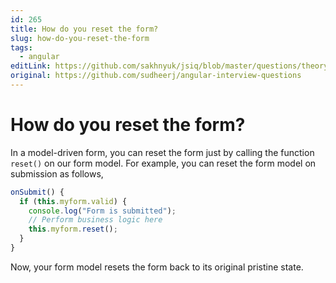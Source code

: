 ```yaml
---
id: 265
title: How do you reset the form?
slug: how-do-you-reset-the-form
tags:
  - angular
editLink: https://github.com/sakhnyuk/jsiq/blob/master/questions/theory/angular/265.md
original: https://github.com/sudheerj/angular-interview-questions
---
```


# How do you reset the form?

In a model-driven form, you can reset the form just by calling the function `reset()` on our form model. For example, you can reset the form model on submission as follows,

```js
onSubmit() {
  if (this.myform.valid) {
    console.log("Form is submitted");
    // Perform business logic here
    this.myform.reset();
  }
}
```

Now, your form model resets the form back to its original pristine state.